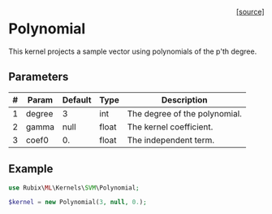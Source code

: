 <span style="float:right;"><a href="https://github.com/RubixML/ML/blob/master/src/Kernels/SVM/Polynomial.php">[source]</a></span>

# Polynomial
This kernel projects a sample vector using polynomials of the p'th degree.

## Parameters
| # | Param | Default | Type | Description |
|---|---|---|---|---|
| 1 | degree | 3 | int | The degree of the polynomial. |
| 2 | gamma | null | float | The kernel coefficient. |
| 3 | coef0 | 0. | float | The independent term. |

## Example
```php
use Rubix\ML\Kernels\SVM\Polynomial;

$kernel = new Polynomial(3, null, 0.);
```
